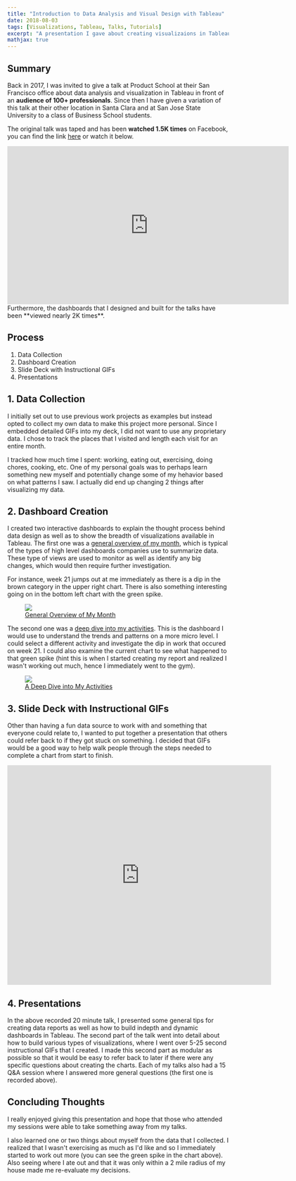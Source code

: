 ```yaml
---
title: "Introduction to Data Analysis and Visual Design with Tableau"
date: 2018-08-03
tags: [Visualizations, Tableau, Talks, Tutorials]
excerpt: "A presentation I gave about creating visualizaions in Tableau."
mathjax: true
---
```

## Summary

Back in 2017, I was invited to give a talk at Product School at their San Francisco office about data analysis and visualization in Tableau in front of an **audience of 100+ professionals**. Since then I have given a variation of this talk at their other location in Santa Clara and at San Jose State University to a class of Business School students.

The original talk was taped and has been **watched 1.5K times** on Facebook, you can find the link [here](https://www.facebook.com/productschool/videos/1899646390253735/) or watch it below.

<iframe width="640" height="360" src="https://www.youtube.com/embed/JZ1rGCAcQC0?controls=0&showinfo=0" frameborder="0" allowfullscreen></iframe>
<br />
Furthermore, the dashboards that I designed and built for the talks have been **viewed nearly 2K times**. 

## Process
1. Data Collection
2. Dashboard Creation
3. Slide Deck with Instructional GIFs
4. Presentations

## 1. Data Collection
I initially set out to use previous work projects as examples but instead opted to collect my own data to make this project more personal. Since I embedded detailed GIFs into my deck, I did not want to use any proprietary data. I chose to track the places that I visited and length each visit for an entire month. 

I tracked how much time I spent: working, eating out, exercising, doing chores, cooking, etc. One of my personal goals was to perhaps learn something new myself and potentially change some of my hehavior based on what patterns I saw. I actually did end up changing 2 things after visualizing my data.

## 2. Dashboard Creation 
I created two interactive dashboards to explain the thought process behind data design as well as to show the breadth of visualizations available in Tableau. The first one was a [general overview of my month](https://public.tableau.com/profile/paula#!/vizhome/GuesstheUnderlyingDataexposed/SampleReport), which is typical of the types of high level dashboards companies use to summarize data. These type of views are used to monitor as well as identify any big changes, which would then require further investigation. 

For instance, week 21 jumps out at me immediately as there is a dip in the brown category in the upper right chart. There is also something interesting going on in the bottom left chart with the green spike.

<figure>
	<a href="/images/tableau-visual/month-summary.JPG"><img src="/images/tableau-visual/month-summary.JPG"></a>
	<figcaption><a href="https://public.tableau.com/profile/paula#!/vizhome/GuesstheUnderlyingDataexposed/SampleReport" title="Summary View of My Monthly Activities">General Overview of My Month</a></figcaption>
</figure>


The second one was a [deep dive into my activities](https://public.tableau.com/profile/paula#!/vizhome/WhatdidIdoinMay2017/Activity1vsActivity2). This is the dashboard I would use to understand the trends and patterns on a more micro level. I could select a different activity and investigate the dip in work that occured on week 21. I could also examine the current chart to see what happened to that green spike (hint this is when I started creating my report and realized I wasn't working out much, hence I immediately went to the gym). 

<figure>
	<a href="/images/tableau-visual/drill-down-part1and2.jpg"><img src="/images/tableau-visual/drill-down-part1and2.jpg"></a>
	<figcaption><a href="https://public.tableau.com/profile/paula#!/vizhome/WhatdidIdoinMay2017/Activity1vsActivity2" title="Summary View of My Monthly Activities">A Deep Dive into My Activities</a></figcaption>
</figure>


## 3. Slide Deck with Instructional GIFs

Other than having a fun data source to work with and something that everyone could relate to, I wanted to put together a presentation that others could refer back to if they got stuck on something. I decided that GIFs would be a good way to help walk people through the steps needed to complete a chart from start to finish. 

<iframe src="https://docs.google.com/presentation/d/e/2PACX-1vQEKBE8RtjzS680eFkozAaHOs5CL7rOx1F5KEedjV86rGXpuzTJeSPT2GPsz-clDvxRkgC4OwrONT3y/embed?start=false&loop=false&delayms=3000" frameborder="0" width="600" height="500" allowfullscreen="true" mozallowfullscreen="true" webkitallowfullscreen="true"></iframe>

## 4. Presentations

In the above recorded 20 minute talk, I presented some general tips for creating data reports as well as how to build indepth and dynamic dashboards in Tableau. The second part of the talk went into detail about how to build various types of visualizations, where I went over 5-25 second instructional GIFs that I created. I made this second part as modular as possible so that it would be easy to refer back to later if there were any specific questions about creating the charts. Each of my talks also had a 15 Q&A session where I answered more general questions (the first one is recorded above).

## Concluding Thoughts
I really enjoyed giving this presentation and hope that those who attended my sessions were able to take something away from my talks. 

I also learned one or two things about myself from the data that I collected. I realized that I wasn't exercising as much as I'd like and so I immediately started to work out more (you can see the green spike in the chart above). Also 
seeing where I ate out and that it was only within a 2 mile radius of my house made me re-evaluate my decisions. 

